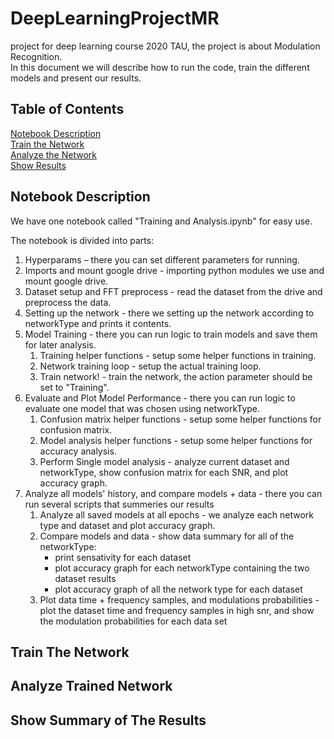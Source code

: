 # DeepLearningProjectMR
project for deep learning course 2020 TAU, the project is about Modulation Recognition.<br/>
In this document we will describe how to run the code, train the different models and present our results.

## Table of Contents  
[Notebook Description](#desc)  <br/>
[Train the Network](#train)<br/>
[Analyze the Network](#analyze_train)  <br/>
[Show Results](#results)<br/>


## <a name="desc"/> Notebook Description
We have one notebook called "Training and Analysis.ipynb" for easy use.

The notebook is divided into parts:
  1.	Hyperparams – there you can set different parameters for running.
  2.  Imports and mount google drive - importing python modules we use and mount google drive. 
  3.  Dataset setup and FFT preprocess - read the dataset from the drive and preprocess the data.
  4.  Setting up the network - there we setting up the network according to networkType and prints it contents.
  5.  Model Training - there you can run logic to train models and save them for later analysis.
      1. Training helper functions - setup some helper functions in training.
      2. Network training loop - setup the actual training loop.
      3. Train network! - train the network, the action parameter should be set to "Training".
  6.  Evaluate and Plot Model Performance - there you can run logic to evaluate one model that was chosen using networkType.
      1. Confusion matrix helper functions - setup some helper functions for confusion matrix.
      2. Model analysis helper functions - setup some helper functions for accuracy analysis.
      3. Perform Single model analysis - analyze current dataset and networkType, show confusion matrix for each SNR, and plot accuracy graph.
  7.  Analyze all models' history, and compare models + data - there you can run several scripts that summeries our results
      1. Analyze all saved models at all epochs - we analyze each network type and dataset and plot accuracy graph.
      2. Compare models and data - show data summary for all of the networkType:
          * print sensativity for each dataset
          * plot accuracy graph for each networkType containing the two dataset results
          * plot accuracy graph of all the network type for each dataset
      3. Plot data time + frequency samples, and modulations probabilities - plot the dataset time and frequency samples in high snr, and show the modulation probabilities for             each data set 


## <a name="train"/> Train The Network

## <a name="analyze_train"/> Analyze Trained Network

## <a name="results"/> Show Summary of The Results
